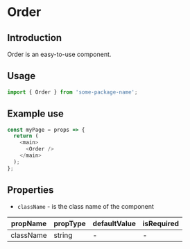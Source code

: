 # Order

<!-- STORY -->

## Introduction

Order is an easy-to-use component.

## Usage

```javascript
import { Order } from 'some-package-name';
```

## Example use

```javascript
const myPage = props => {
  return (
    <main>
      <Order />
    </main>
  );
};
```

## Properties

- `className` - is the class name of the component

| propName  | propType | defaultValue | isRequired |
| --------- | -------- | ------------ | ---------- |
| className | string   | -            | -          |
